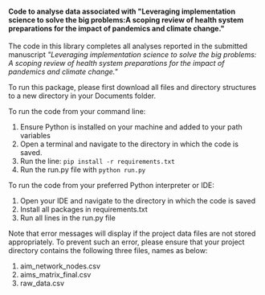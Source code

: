 #### Code to analyse data associated with "Leveraging implementation science to solve the big problems:A scoping review of health system preparations for the impact of pandemics and climate change."

The code in this library completes all analyses reported in the submitted manuscript *"Leveraging implementation science to solve the big problems: A scoping review of health system preparations for the impact of pandemics and climate change."*

To run this package, please first download all files and directory structures to a new directory in your Documents folder. 

To run the code from your command line:
1. Ensure Python is installed on your machine and added to your path variables
2. Open a terminal and navigate to the directory in which the code is saved.
2. Run the line: `pip install -r requirements.txt`
3. Run the run.py file with `python run.py`

To run the code from your preferred Python interpreter or IDE:
1. Open your IDE and navigate to the directory in which the code is saved
2. Install all packages in requirements.txt
3. Run all lines in the run.py file 

Note that error messages will display if the project data files are not stored appropriately. 
To prevent such an error, please ensure that your project directory contains the following three files, names as below:
1. aim_network_nodes.csv
2. aims_matrix_final.csv
3. raw_data.csv


